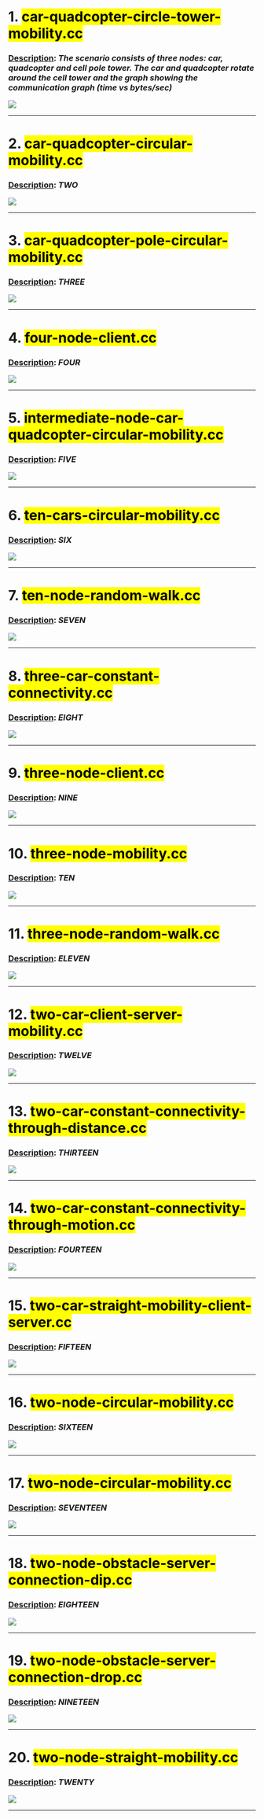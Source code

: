 
# 1. <mark>car-quadcopter-circle-tower-mobility.cc</mark>

### <ins>Description</ins>: *The scenario consists of three nodes:  car, quadcopter and cell pole tower. The car and quadcopter rotate around the cell tower and the graph showing the communication graph (time vs bytes/sec)*

![](car-quadcopter-circle-tower-mobility.gif)

---

# 2. <mark>car-quadcopter-circular-mobility.cc</mark>

### <ins>Description</ins>: *TWO*

![](car-quadcopter-circular-mobility.gif)

---

# 3. <mark>car-quadcopter-pole-circular-mobility.cc</mark>

### <ins>Description</ins>: *THREE*

![](car-quadcopter-pole-circular-mobility.gif)

---

# 4. <mark>four-node-client.cc</mark>

### <ins>Description</ins>: *FOUR*

![](four-node-client.gif)

---

# 5. <mark>intermediate-node-car-quadcopter-circular-mobility.cc</mark>

### <ins>Description</ins>: *FIVE*

![](intermediate-node-car-quadcopter-circular-mobility.gif)

---

# 6. <mark>ten-cars-circular-mobility.cc</mark>

### <ins>Description</ins>: *SIX*

![](ten-cars-circular-mobility.gif)

---

# 7. <mark>ten-node-random-walk.cc</mark>

### <ins>Description</ins>: *SEVEN*

![](ten-node-random-walk.gif)

---

# 8. <mark>three-car-constant-connectivity.cc</mark>

### <ins>Description</ins>: *EIGHT*

![](three-car-constant-connectivity.gif)

---

# 9. <mark>three-node-client.cc</mark>

### <ins>Description</ins>: *NINE*

![](three-node-client.gif)

---

# 10. <mark>three-node-mobility.cc</mark>

### <ins>Description</ins>: *TEN*

![](three-node-mobility.gif)

---

# 11. <mark>three-node-random-walk.cc</mark>

### <ins>Description</ins>: *ELEVEN*

![](three-node-random-walk.gif)

---

# 12. <mark>two-car-client-server-mobility.cc</mark>

### <ins>Description</ins>: *TWELVE*

![](two-car-client-server-mobility.gif)

---

# 13. <mark>two-car-constant-connectivity-through-distance.cc</mark>

### <ins>Description</ins>: *THIRTEEN*

![](two-car-constant-connectivity-through-distance.gif)

---

# 14. <mark>two-car-constant-connectivity-through-motion.cc</mark>

### <ins>Description</ins>: *FOURTEEN*

![](two-car-constant-connectivity-through-motion.gif)

---

# 15. <mark>two-car-straight-mobility-client-server.cc</mark>

### <ins>Description</ins>: *FIFTEEN*

![](two-car-straight-mobility-client-server.gif)

---

# 16. <mark>two-node-circular-mobility.cc</mark>

### <ins>Description</ins>: *SIXTEEN*

![](two-node-circular-mobility.gif)

---

# 17. <mark>two-node-circular-mobility.cc</mark>

### <ins>Description</ins>: *SEVENTEEN*

![](two-node-client-server-connectivity.gif)

---

# 18. <mark>two-node-obstacle-server-connection-dip.cc</mark>

### <ins>Description</ins>: *EIGHTEEN*

![](two-node-obstacle-server-connection-dip.gif)

---

# 19. <mark>two-node-obstacle-server-connection-drop.cc</mark>

### <ins>Description</ins>: *NINETEEN*

![](two-node-obstacle-server-connection-drop.gif)

---

# 20. <mark>two-node-straight-mobility.cc</mark>

### <ins>Description</ins>: *TWENTY*

![](two-node-straight-mobility.gif)

---
